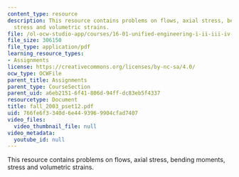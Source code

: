 ```yaml
---
content_type: resource
description: This resource contains problems on flows, axial stress, bending moments,
  stress and volumetric strains.
file: /ol-ocw-studio-app/courses/16-01-unified-engineering-i-ii-iii-iv-fall-2005-spring-2006/766fe6f3340d6e4493969904cfad7407_fall_2003_pset12.pdf
file_size: 306150
file_type: application/pdf
learning_resource_types:
- Assignments
license: https://creativecommons.org/licenses/by-nc-sa/4.0/
ocw_type: OCWFile
parent_title: Assignments
parent_type: CourseSection
parent_uid: a6eb2151-6f41-806d-94ff-dc83eb5f4337
resourcetype: Document
title: fall_2003_pset12.pdf
uid: 766fe6f3-340d-6e44-9396-9904cfad7407
video_files:
  video_thumbnail_file: null
video_metadata:
  youtube_id: null
---
```

This resource contains problems on flows, axial stress, bending moments, stress and volumetric strains.